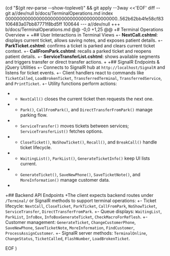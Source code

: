  (cd "$(git rev-parse --show-toplevel)" && git apply --3way <<'EOF' 
diff --git a//dev/null b/docs/TerminalOperations.md
index 0000000000000000000000000000000000000000..562b62bb4fe58cf83106483a07bb87771f8bd5ff 100644
--- a//dev/null
+++ b/docs/TerminalOperations.md
@@ -0,0 +1,25 @@
+# Terminal Operations Overview
+
+## User Interactions in Terminal Views
+- **NextCall.cshtml**: displays current ticket, allows saving notes, and exposes patient details.
+- **ParkTicket.cshtml**: confirms a ticket is parked and clears current ticket context.
+- **CallFromPark.cshtml**: recalls a parked ticket and reopens patient details.
+- **ServiceTransferList.cshtml**: shows available segments and triggers transfer or direct transfer actions.
+
+## SignalR Endpoints & jQuery Utilities
+- Connects to SignalR hub at `http://localhost/SignalR` and listens for ticket events.
+- Client handlers react to commands like `TicketCalled`, `LoadBrokenTicket`, `TransferredTerminal`, `TransferredService`, and `PrintTicket`.
+- Utility functions perform actions:
+  - `NextCall()` closes the current ticket then requests the next one.
+  - `Park()`, `CallFromPark()`, and `DirectTransferFromPark()` manage parking flow.
+  - `ServiceTransfer()` moves tickets between services; `ServiceTransferList()` fetches options.
+  - `CloseTicket()`, `NoShowTicket()`, `Recall()`, and `BreakCall()` handle ticket lifecycle.
+  - `WaitingList()`, `ParkList()`, `GenerateTicketInfo()` keep UI lists current.
+  - `GenerateTicket()`, `SaveNewPhone()`, `SaveTicketNote()`, and `MoreInformation()` manage customer data.
+
+## Backend API Endpoints
+The client expects backend routes under `/Terminal/` or SignalR methods to support terminal operations:
+- Ticket lifecycle: `NextCall`, `CloseTicket`, `ParkTicket`, `CallFromPark`, `NoShowTicket`, `ServiceTransfer`, `DirectTransferFromPark`.
+- Queue displays: `WaitingList`, `ParkList`, `InfoBox`, `InfoBoxGenerateTicket`, `CheckMacroForReflesh`.
+- Customer management: `GenerateTicket`, `ChangeCustomerPhone`, `SaveNewPhone`, `SaveTicketNote`, `MoreInformation`, `FindCustomer`, `ProcessAssignCustomer`.
+- SignalR server methods: `TerminalOnline`, `ChangeStatus`, `TicketCalled`, `FlashNumber`, `LoadBrokenTicket`.
 
EOF
)